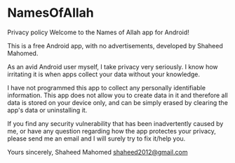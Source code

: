 # NamesOfAllah

Privacy policy
Welcome to the Names of Allah app for Android!

This is a free Android app, with no advertisements, developed by Shaheed Mahomed. 

As an avid Android user myself, I take privacy very seriously. I know how irritating it is when apps collect your data without your knowledge.

I have not programmed this app to collect any personally identifiable information. This app does not allow you to create data in it and therefore all data is stored on your device only, and can be simply erased by clearing the app's data or uninstalling it.

If you find any security vulnerability that has been inadvertently caused by me, or have any question regarding how the app protectes your privacy, please send me an email and I will surely try to fix it/help you.

Yours sincerely,
Shaheed Mahomed
shaheed2012@gmail.com

